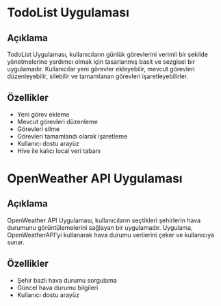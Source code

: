 # TodoList Uygulaması

## Açıklama
TodoList Uygulaması, kullanıcıların günlük görevlerini verimli bir şekilde yönetmelerine yardımcı olmak için tasarlanmış basit ve sezgisel bir uygulamadır. Kullanıcılar yeni görevler ekleyebilir, mevcut görevleri düzenleyebilir, silebilir ve tamamlanan görevleri işaretleyebilirler.

## Özellikler
- Yeni görev ekleme
- Mevcut görevleri düzenleme
- Görevleri silme
- Görevleri tamamlandı olarak işaretleme
- Kullanıcı dostu arayüz
- Hive ile kalıcı local veri tabanı
# OpenWeather API Uygulaması

## Açıklama
OpenWeather API Uygulaması, kullanıcıların seçtikleri şehirlerin hava durumunu görüntülemelerini sağlayan bir uygulamadır. Uygulama, OpenWeatherAPI'yi kullanarak hava durumu verilerini çeker ve kullanıcıya sunar.

## Özellikler
- Şehir bazlı hava durumu sorgulama
- Güncel hava durumu bilgileri
- Kullanıcı dostu arayüz
